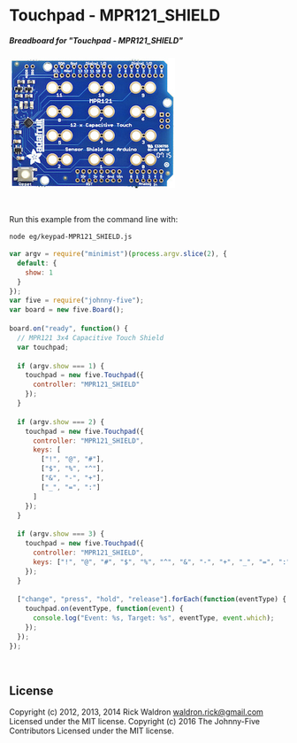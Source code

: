 <!--remove-start-->

# Touchpad - MPR121_SHIELD

<!--remove-end-->






##### Breadboard for "Touchpad - MPR121_SHIELD"



![docs/breadboard/keypad-MPR121_SHIELD.png](breadboard/keypad-MPR121_SHIELD.png)<br>

&nbsp;




Run this example from the command line with:
```bash
node eg/keypad-MPR121_SHIELD.js
```


```javascript
var argv = require("minimist")(process.argv.slice(2), {
  default: {
    show: 1
  }
});
var five = require("johnny-five");
var board = new five.Board();

board.on("ready", function() {
  // MPR121 3x4 Capacitive Touch Shield
  var touchpad;

  if (argv.show === 1) {
    touchpad = new five.Touchpad({
      controller: "MPR121_SHIELD"
    });
  }

  if (argv.show === 2) {
    touchpad = new five.Touchpad({
      controller: "MPR121_SHIELD",
      keys: [
        ["!", "@", "#"],
        ["$", "%", "^"],
        ["&", "-", "+"],
        ["_", "=", ":"]
      ]
    });
  }

  if (argv.show === 3) {
    touchpad = new five.Touchpad({
      controller: "MPR121_SHIELD",
      keys: ["!", "@", "#", "$", "%", "^", "&", "-", "+", "_", "=", ":"]
    });
  }

  ["change", "press", "hold", "release"].forEach(function(eventType) {
    touchpad.on(eventType, function(event) {
      console.log("Event: %s, Target: %s", eventType, event.which);
    });
  });
});

```








&nbsp;

<!--remove-start-->

## License
Copyright (c) 2012, 2013, 2014 Rick Waldron <waldron.rick@gmail.com>
Licensed under the MIT license.
Copyright (c) 2016 The Johnny-Five Contributors
Licensed under the MIT license.

<!--remove-end-->

